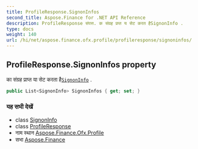 ```yaml
---
title: ProfileResponse.SignonInfos
second_title: Aspose.Finance for .NET API Reference
description: ProfileResponse संपत्त. क संग्रह प्रप्त य सेट करत हैSignonInfo .
type: docs
weight: 140
url: /hi/net/aspose.finance.ofx.profile/profileresponse/signoninfos/
---
```

## ProfileResponse.SignonInfos property

का संग्रह प्राप्त या सेट करता है[`SignonInfo`](../../signoninfo/) .

```csharp
public List<SignonInfo> SignonInfos { get; set; }
```

### यह सभी देखें

* class [SignonInfo](../../signoninfo/)
* class [ProfileResponse](../)
* नाम स्थान [Aspose.Finance.Ofx.Profile](../../profileresponse/)
* सभा [Aspose.Finance](../../../)


